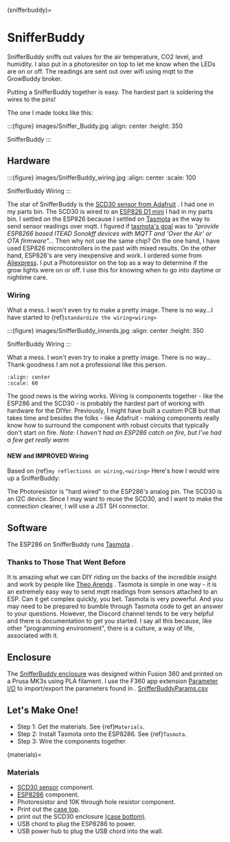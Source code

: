 (snifferbuddy)=

# SnifferBuddy

SnifferBuddy sniffs out values for the air temperature, CO2 level, and humidity. I also put in a photoresiter on top to let me know when
the LEDs are on or off.  The readings are sent out over wifi using mqtt to the GrowBuddy broker.

Putting a SnifferBuddy together is easy. The hardest part is soldering the wires to the pins!

The one I made looks like this:

:::{figure} images/Sniffer_Buddy.jpg
:align: center
:height: 350

SnifferBuddy
:::

## Hardware

:::{figure} images/SnifferBuddy_wiring.jpg
:align: center
:scale: 100

SnifferBuddy Wiring
:::

The star of SnifferBuddy is the [SCD30 sensor from Adafruit](https://www.adafruit.com/product/4867) .  I had one in my parts bin.  The SCD30 is wired to  an
[ESP826 D1 mini](https://i2.wp.com/randomnerdtutorials.com/wp-content/uploads/2019/05/ESP8266-WeMos-D1-Mini-pinout-gpio-pin.png?quality=100&strip=all&ssl=1) I had
in my parts bin.  I settled on the ESP826 because I settled on [Tasmota](https://tasmota.github.io/docs/)  as the way to send sensor readings over mqtt.
I figured if [tasmota's goal](https://tasmota.github.io/docs/About/) was to *"provide ESP8266 based ITEAD Sonokff devices with MQTT and 'Over the Air' or OTA firmware"...*
Then why not use the same chip?  On the one hand, I have used ESP826 microcontrollers in the past with mixed results.  On the other hand, ESP826's are very
inexpensive and work.  I ordered some from [Aliexpress](https://www.aliexpress.us/item/2251832645039000.html).  I put a Photoresistor on the top as a way to determine
if the grow lights were on or off.  I use this for knowing when to go into daytime or nightime care.

### Wiring

What a mess.  I won't even try to make a pretty image.  There is no way...I have started to  {ref}`standardize the wiring<wiring>`

:::{figure} images/SnifferBuddy_innerds.jpg
:align: center
:height: 350

SnifferBuddy Wiring
:::

What a mess.  I won't even try to make a pretty image.  There is no way... Thank goodness I am not a professional like this person.

```{image} images/wiring_pole.jpg
:align: center
:scale: 60
```

The good news is the wiring works.  Wiring is components together - like the ESP286 and the SCD30 - is probably the hardest part of working with hardware for the DIYer.  Previously, I might have built a custom PCB but that takes time and besides the folks - like Adafruit - making components really know how to surround the component with robust circuits that typically don't start on fire. *Note: I haven't had an ESP286 catch on fire, but I've had a few get really warm*

#### NEW and IMPROVED Wiring

Based on {ref}`my reflections on wiring,<wiring>` Here's how I would wire up a SnifferBuddy:

The Photoresistor is "hard wired" to the ESP286's analog pin.  The SCD30 is an I2C device.  Since I may want to reuse the SCD30, and I want to make the connection cleaner, I will use a JST SH connector.

## Software

The ESP286 on SnifferBuddy runs [Tasmota](https://tasmota.github.io/docs/) .

### Thanks to Those That Went Before

It is amazing what we can DIY riding on the backs of the incredible insight and work by people like [Theo Arends](https://github.com/arendst) .  Tasmota is simple in one way - it is an extremely easy way to send mqtt readings from sensors attached to an ESP.  Can it get complex quickly, you bet.  Tasmota is very powerful.  And you may need to be prepared to bumble through Tasmota code to get an answer to your questions.  However, the Discord channel tends to be very helpful and there is documentation to get you started.  I say all this because, like other "programming environment", there is a culture, a way of life, associated with it.

## Enclosure

The [SnifferBuddy enclosure](https://github.com/solarslurpi/GrowBuddy/tree/main/enclosures/SnifferBuddy) was designed within Fusion 360 and printed on a Prusa MK3s using PLA filament.  I use the F360  app extension [Parameter I/O](https://apps.autodesk.com/FUSION/en/Detail/Index?id=1801418194626000805&appLang=en&os=Win64) to import/export the parameters found in . [SnifferBuddyParams.csv](https://github.com/solarslurpi/GrowBuddy/blob/c100124acaab285eadb284a5e7015e569ed76d3c/enclosures/SnifferBuddy/SnifferBuddyParams.csv)

## Let's Make One!

- Step 1: Get the materials. See {ref}`Materials`.
- Step 2: Install Tasmota onto the ESP8286.  See {ref}`Tasmota`.
- Step 3: Wire the components together.

(materials)=

### Materials

- [SCD30 sensor](https://www.adafruit.com/product/4867) component.
- [ESP8286](https://www.aliexpress.us/item/2251832645039000.html) component.
- Photoresistor and 10K through hole resistor component.
- Print out the [case top](https://github.com/solarslurpi/GrowBuddy/blob/main/enclosures/SnifferBuddy/base%20and%20lid%20v14.f3d).
- print out the SCD30 enclosure [(case bottom)](https://github.com/solarslurpi/GrowBuddy/blob/main/enclosures/SnifferBuddy/scd30%20enclosure%20v1.f3d).
- USB chord to plug the ESP8286 to power.
- USB power hub to plug the USB chord into the wall.
